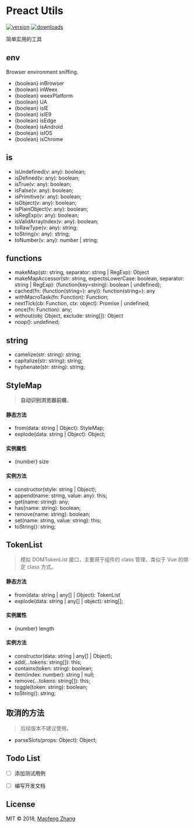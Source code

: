 # Preact Utils

[![version](https://img.shields.io/npm/v/preact-utils.svg?style=flat-square)](https://www.npmjs.com/package/preact-utils)
[![downloads](https://img.shields.io/npm/dt/preact-utils.svg?style=flat-square)](https://www.npmjs.com/package/preact-utils)

简单实用的工具

## env

Browser environment sniffing.

- {boolean} inBrowser
- {boolean} inWeex
- {boolean} weexPlatform
- {boolean} UA
- {boolean} isIE
- {boolean} isIE9
- {boolean} isEdge
- {boolean} isAndroid
- {boolean} isIOS
- {boolean} isChrome

## is

- isUndefined(v: any): boolean;
- isDefined(v: any): boolean;
- isTrue(v: any): boolean;
- isFalse(v: any): boolean;
- isPrimitive(v: any): boolean;
- isObject(v: any): boolean;
- isPlainObject(v: any): boolean;
- isRegExp(v: any): boolean;
- isValidArrayIndex(v: any): boolean;
- toRawType(v: any): string;
- toString(v: any): string;
- toNumber(v: any): number | string;

## functions

- makeMap(str: string, separator: string | RegExp): Object
- makeMapAccessor(str: string, expectsLowerCase: boolean, separator: string | RegExp): (function(key=string): boolean | undefined);
- cached(fn: (function(string=): any)): function(string=): any
- withMacroTask(fn: Function): Function;
- nextTick(cb: Function, ctx: object): Promise<any> | undefined;
- once(fn: Function): any;
- without(obj: Object, exclude: string[]): Object
- noop(): undefined;

## string

- camelize(str: string): string;
- capitalize(str: string): string;
- hyphenate(str: string): string;

## StyleMap

> **自动识别浏览器前缀**。

#### 静态方法

- from(data: string | Object): StyleMap;
- explode(data: string | Object): Object;

#### 实例属性

- {number} size

#### 实例方法

- constructor(style: string | Object);
- append(name: string, value: any): this;
- get(name: string): any;
- has(name: string): boolean;
- remove(name: string): boolean;
- set(name: string, value: string): this;
- toString(): string;

## TokenList

> 模拟 DOMTokenList 接口，主要用于组件的 class 管理，类似于 Vue 的绑定 class 方式。

#### 静态方法

- from(data: string | any[] | Object): TokenList
- explode(data: string | any[] | object): string[];

#### 实例属性

- {number} length 

#### 实例方法

- constructor(data: string | any[] | Object);
- add(...tokens: string[]): this;
- contains(token: string): boolean;
- item(index: number): string | null;
- remove(...tokens: string[]): this;
- toggle(token: string): boolean;
- toString(): string;


## 取消的方法

> 后续版本不建议使用。

- parseSlots(props: Object): Object;


## Todo List

- [ ] 添加测试用例
- [ ] 编写开发文档


## License

MIT © 2018, <a href="mailto:japplet@163.com" title="japplet@163.com">Maofeng Zhang</a>